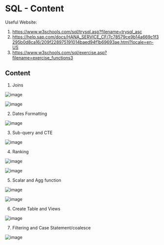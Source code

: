 # SQL - Content

Useful Website:
1. https://www.w3schools.com/sql/trysql.asp?filename=trysql_asc
2. https://help.sap.com/docs/HANA_SERVICE_CF/7c78579ce9b14a669c1f3295b0d8ca16/209f228975191014baed94f1b69693ae.html?locale=en-US
3. https://www.w3schools.com/sql/exercise.asp?filename=exercise_functions3

## Content 

1. Joins


![image](https://user-images.githubusercontent.com/60583082/211200882-7604b510-e611-4682-b28b-3bf81a1cca47.png)

![image](https://user-images.githubusercontent.com/60583082/211200847-2b4ba5bb-c43e-43f7-b1d3-f25747616c3b.png)

2. Dates Formatting

![image](https://user-images.githubusercontent.com/60583082/211203829-d4744edb-49fe-4991-8df6-e25ba51fee7b.png)


3. Sub-query and CTE

![image](https://user-images.githubusercontent.com/60583082/211206245-1257a620-c3c6-473a-ac1f-2258ded1d6be.png)


4. Ranking 

![image](https://user-images.githubusercontent.com/60583082/211204151-4fe4a581-af92-41c8-a853-3737a48303d5.png)

![image](https://user-images.githubusercontent.com/60583082/211204508-988e8ad9-4a07-4621-a123-9bef2a7f6778.png)

5. Scalar and Agg function

![image](https://user-images.githubusercontent.com/60583082/211205519-dd316de3-e140-4918-a497-fb9609d2f2b4.png)
 
![image](https://user-images.githubusercontent.com/60583082/211205646-d45ecdfb-f07f-4237-a2bd-8f7036b3a3d3.png)
 
 
 
6. Create Table and Views

![image](https://user-images.githubusercontent.com/60583082/211207202-b6b9892f-a608-4887-a9d5-fb79c62eb4d3.png)

7. Filtering and Case Statement/coalesce 

![image](https://user-images.githubusercontent.com/60583082/211206989-d9cdce77-0c2a-4a83-a6c6-e6125999702d.png)

